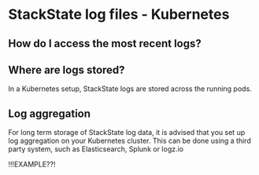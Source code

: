 # StackState log files - Kubernetes



## How do I access the most recent logs?


## Where are logs stored?

In a Kubernetes setup, StackState logs are stored across the running pods.


## Log aggregation

For long term storage of StackState log data, it is advised that you set up log aggregation on your Kubernetes cluster. This can be done using a third party system, such as Elasticsearch, Splunk or logz.io

!!!EXAMPLE??!
